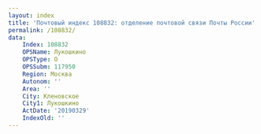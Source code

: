 ```yaml
---
layout: index
title: 'Почтовый индекс 108832: отделение почтовой связи Почты России'
permalink: /108832/
data:
    Index: 108832
    OPSName: Лукошкино
    OPSType: О
    OPSSubm: 117950
    Region: Москва
    Autonom: ''
    Area: ''
    City: Кленовское
    City1: Лукошкино
    ActDate: '20190329'
    IndexOld: ''
---
```

